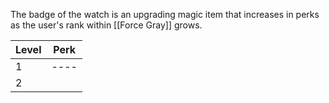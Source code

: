 The badge of the watch is an upgrading magic item that increases in perks as the user's rank within [[Force Gray]] grows.

| Level | Perk |
| ----- | ---- |
| 1     | ---- |
| 2      |      |
